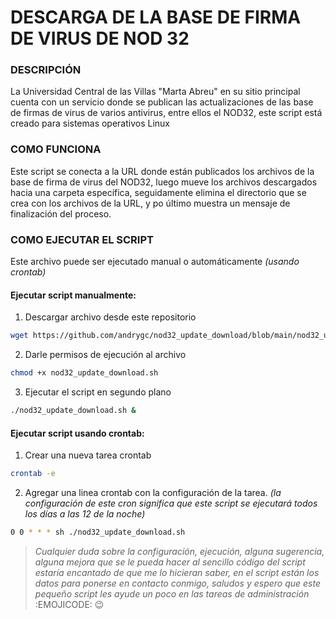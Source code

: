 # DESCARGA DE LA BASE DE FIRMA DE VIRUS DE NOD 32

### DESCRIPCIÓN

La Universidad Central de las Villas "Marta Abreu" en su sitio principal cuenta con un servicio donde se publican las actualizaciones de las base de firmas de virus de varios antivirus, entre ellos el NOD32, este script está creado para sistemas operativos Linux

### COMO FUNCIONA

Este script se conecta a la URL donde están publicados los archivos de la base de firma de virus del NOD32, luego mueve los archivos descargados hacia una carpeta específica, seguidamente elimina el directorio que se crea con los archivos de la URL, y po último muestra un mensaje de finalización del proceso.

### COMO EJECUTAR EL SCRIPT

Este archivo puede ser ejecutado manual o automáticamente *(usando crontab)*

#### Ejecutar script manualmente:
1. Descargar archivo desde este repositorio
```sh
wget https://github.com/andrygc/nod32_update_download/blob/main/nod32_update_download.sh
```
2. Darle permisos de ejecución al archivo
```sh
chmod +x nod32_update_download.sh
```
3. Ejecutar el script en segundo plano
```sh
./nod32_update_download.sh &
```
#### Ejecutar script usando crontab:
1. Crear una nueva tarea crontab
```sh
crontab -e
```
2. Agregar una linea crontab con la configuración de la tarea. *(la configuración de este cron significa que este script se ejecutará todos los días a las 12 de la noche)*
```sh
0 0 * * * sh ./nod32_update_download.sh
```



> *Cualquier duda sobre la configuración, ejecución, alguna sugerencia, alguna mejora que se le pueda hacer al sencillo código del script estaría encantado de que me lo hicieran saber, en el script están los datos para ponerse en contacto conmigo, saludos y espero que este pequeño script les ayude un poco en las tareas de administración* :EMOJICODE: :wink:
